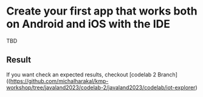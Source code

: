 # Create your first app that works both on Android and iOS with the IDE

TBD


## Result

If you want check an expected results, checkout [codelab 2 Branch]((https://github.com/michalharakal/kmp-workshop/tree/javaland2023/codelab-2/javaland2023/codelab/iot-explorer)